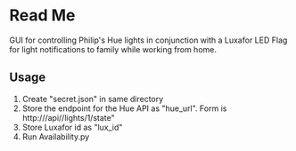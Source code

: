 # Read Me


GUI for controlling Philip's Hue lights in conjunction with a Luxafor LED Flag for light notifications to family while working from home.

## Usage
1. Create "secret.json" in same directory
2. Store the endpoint for the Hue API  as "hue_url". Form is http://<Bridge IP>/api/<username>/lights/1/state"
3. Store Luxafor id as "lux_id"
4. Run Availability.py 